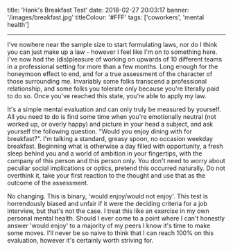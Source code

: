 title: 'Hank's Breakfast Test'
date: 2018-02-27 20:03:17
banner: '/images/breakfast.jpg'
titleColour: '#FFF'
tags: ['coworkers', 'mental health']

---

I've nowhere near the sample size to start formulating laws, nor do I think you can just make up a law - however I feel like I'm on to something here. I've now had the (dis)pleasure of working on upwards of 10 different teams in a professional setting for more than a few months. Long enough for the honeymoon effect to end, and for a true assessment of the character of those surrounding me. Invariably some folks transcend a professional relationship, and some folks you tolerate only because you're literally paid to do so. Once you've reached this state, you're able to apply my law.

It's a simple mental evaluation and can only truly be measured by yourself. All you need to do is find some time when you're emotionally neutral (not worked up, or overly happy) and picture in your head a subject, and ask yourself the following question. "Would you enjoy dining with <NAME> for breakfast?". I'm talking a standard, greasy spoon, no occasion weekday breakfast. Beginning what is otherwise a day filled with opportunity, a fresh sleep behind you and a world of ambition in your fingertips, with the company of this person and this person only. You don't need to worry about peculiar social implications or optics, pretend this occurred naturally. Do not overthink it, take your first reaction to the thought and use that as the outcome of the assessment.

No changing. This is binary, 'would enjoy/would not enjoy'. This test is horrendously biased and unfair if it were the deciding criteria for a job interview, but that's not the case. I treat this like an exercise in my own personal mental health. Should I ever come to a point where I can't honestly answer 'would enjoy' to a majority of my peers I know it's time to make some moves. I'll never be so naive to think that I can reach 100% on this evaluation, however it's certainly worth striving for.
